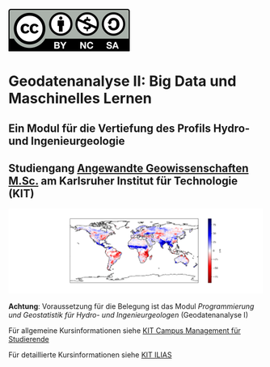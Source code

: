
[![License](by-nc-sa.svg)](https://creativecommons.org/licenses/by-nc-sa/4.0/)

# Geodatenanalyse II: Big Data und Maschinelles Lernen

## Ein Modul für die Vertiefung des Profils Hydro- und Ingenieurgeologie
## Studiengang <a href="https://www.agw.kit.edu/9269.php" target="_blank">Angewandte Geowissenschaften M.Sc.</a> am Karlsruher Institut für Technologie (KIT)

![alt text](geodaten.png "Geodaten Beispiel")

**Achtung**: Voraussetzung für die Belegung ist das Modul *Programmierung und Geostatistik für Hydro- und Ingenieurgeologen* (Geodatenanalyse I)

Für allgemeine Kursinformationen siehe [KIT Campus Management für Studierende](https://campus.studium.kit.edu/br/ROlpdafXSay1HeSJ9vvaJg/de)

Für detaillierte Kursinformationen siehe [KIT ILIAS](https://ilias.studium.kit.edu/goto.php?target=crs_1430325&client_id=produktiv)
